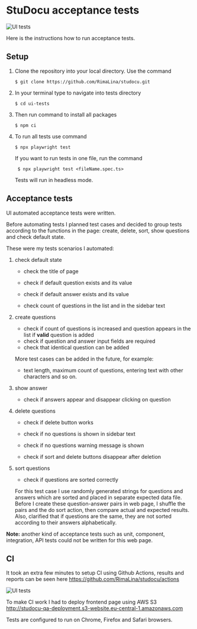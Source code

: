 # StuDocu acceptance tests

![UI tests](https://github.com/RimaLina/studocu/actions/workflows/playwright.yml/badge.svg)

Here is the instructions how to run acceptance tests.

## Setup
1. Clone the repository into your local directory. Use the command

    ```
    $ git clone https://github.com/RimaLina/studocu.git
    ```
2. In your terminal type to navigate into tests directory
    ```
    $ cd ui-tests
    ```
3. Then run command to install all packages
    ```
    $ npm ci
    ```
4. To run all tests use command
    ```
    $ npx playwright test
    ```
    If you want to run tests in one file, run the command
    ```
     $ npx playwright test <fileName.spec.ts>
    ```
    Tests will run in headless mode. 

## Acceptance tests
UI automated acceptance tests were written. 

Before automating tests I planned test cases and decided to group tests according to the functions in the page: create, delete, sort, show questions and check default state.

These were my tests scenarios I automated:

1. check default state

    - check the title of page 

    - check if default question exists and its value

    - check if default answer exists and its value

    - check count of questions in the list and in the sidebar text

2. create questions

    - check if count of questions is increased and question appears in the list if **valid** question is added
    - check if question and answer input fields are required 
    - check that identical question can be added
    
    More test cases can be added in the future, for example:

    - text length, maximum count of questions, entering text with other characters and so on. 

3. show answer

    - check if answers appear and disappear clicking on question

4. delete questions

    - check if delete button works 

    - check if no questions is shown in sidebar text

    - check if no questions warning message is shown

    - check if sort and delete buttons disappear after deletion

5. sort questions

    - check if questions are sorted correctly

    For this test case I use randomly generated strings for questions and answers which are sorted and placed in separate expected data file. Before I create these question-answer pairs in web page, I shuffle the pairs and the do sort action, then compare actual and expected results. Also, clarified that if questions are the same, they are not sorted according to their answers alphabetically. 

**Note:** another kind of acceptance tests such as unit, component, integration, API tests could not be written for this web page.

## CI
It took an extra few minutes to setup CI using Github Actions, results and reports can be seen here https://github.com/RimaLina/studocu/actions 

![UI tests](https://github.com/RimaLina/studocu/actions/workflows/playwright.yml/badge.svg)

To make CI work I had to deploy frontend page using AWS S3 http://studocu-qa-deployment.s3-website.eu-central-1.amazonaws.com

Tests are configured to run on Chrome, Firefox and Safari browsers. 
